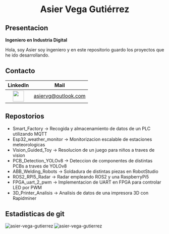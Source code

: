 <h1 align="center">Asier Vega Gutiérrez</h1>


<head><meta name="google-site-verification" content="BbYqj-J9K6kx6PWHXmlphq2PQxwdl_Vop4znMsMKLsA" /></head>

## Presentacion
**Ingeniero en Industria Digital**
<p>Hola, soy Asier soy ingeniero y en este repositorio guardo los proyectos que he ido desarrollando.</p>

## Contacto
| LinkedIn | Mail  |
|:----------:|:----------:|
| <a href="https://es.linkedin.com/in/asier-vega-gutierrez"><img src="https://www.vectorlogo.zone/logos/linkedin/linkedin-icon.svg" height="35" width="35"></a>  | asiervg@outlook.com |

## Repostorios
<ul>
    <li>Smart_Factory -> Recogida y almacenamiento de datos de un PLC utilizando MQTT</li>
    <li>Esp32_weather_monitor -> Monitorizacion escalable de estaciones meteorologicas</li>
    <li>Vision_Guided_Toy -> Resolucion de un juego para niños a traves de vision</li>
    <li>PCB_Detection_YOLOv8 -> Deteccion de componentes de distintas PCBs a traves de YOLOv8</li>
    <li>ABB_Welding_Robots -> Soldadura de distintas piezas en RobotStudio</li>
    <li>ROS2_RPI5_Radar -> Radar empleando ROS2 y una RaspberryPi5</li>
    <li>FPGA_uart_2_pwm -> Implementacion de UART en FPGA para controlar LED por PWM</li>
    <li>3D_Printer_Analisis -> Analisis de datos de una impresora 3D con Rapidminer</li>
</ul>

## Estadisticas de git

<p><img align="left" src="https://github-readme-stats.vercel.app/api/top-langs?username=asier-vega-gutierrez&show_icons=true&theme=dark&bg_color=22272e&hide_border=true&locale=en&layout=compact&count_private=true" alt="asier-vega-gutierrez" /></p>

<p>&nbsp;<img align="left" src="https://github-readme-stats.vercel.app/api?username=asier-vega-gutierrez&show_icons=true&theme=dark&bg_color=22272e&hide_border=true&locale=en" alt="asier-vega-gutierrez" /></p>

